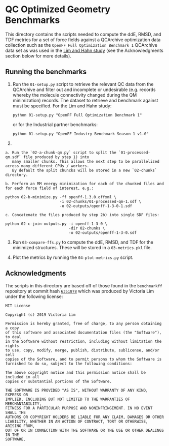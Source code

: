 # QC Optimized Geometry Benchmarks

This directory contains the scripts needed to compute the ddE, RMSD, and TDF metrics for a set
of force fields against a QCArchive optimization data collection such as the `OpenFF Full Optimization Benchmark 1` 
QCArchive data set as was used in the [Lim and Hahn study](https://doi.org/10.26434/chemrxiv.12551867.v2) (see the 
Acknowledgments section below for more details).

## Running the benchmarks

1) Run the `01-setup.py` script to retrieve the relevant QC data from the QCArchive and filter out
   and incomplete or undesirable (e.g. records whereby the molecule connectivity changed during 
   the QM minimization) records. The dataset to retrieve and benchmark against must be specified.
   For the Lim and Hahn study:
   
   ```shell
   python 01-setup.py "OpenFF Full Optimization Benchmark 1"
   ```
   
   or for the Industrial partner benchmarks:

   ```shell
   python 01-setup.py "OpenFF Industry Benchmark Season 1 v1.0"
   ```

2) 

    a. Run the `02-a-chunk-qm.py` script to split the `01-processed-qm.sdf` file produced by step 1) into
       many smaller chunks. This allows the next step to be parallelized across many different CPUs / workers.
       By default the split chuncks will be stored in a new `02-chunks` directory.

    b. Perform an MM energy minimization for each of the chunked files and for each force field of interest, e.g.:

   ```shell
   python 02-b-minimize.py -ff openff-1.3.0.offxml \ 
                           -i 02-chunks/01-processed-qm-1.sdf \
                           -o 02-outputs/openff-1-3-0-1.sdf
   ```

    c. Concatenate the files produced by step 2b) into single SDF files:

   ```shell
   python 02-c-join-outputs.py -i openff-1-3-0 \ 
                               -dir 02-chunks \
                               -o 02-outputs/openff-1-3-0.sdf
   ```

3) Run `03-compare-ffs.py` to compute the ddE, RMSD, and TDF for the minimized structures. These will
   be stored in a `03-metrics.pkl` file.
   
4) Plot the metrics by running the `04-plot-metrics.py` script.

## Acknowledgments

The scripts in this directory are based off of those found in the `benchmarkff` repository
at commit hash [`6351878`](https://github.com/MobleyLab/benchmarkff/tree/6351878) which was produced 
by Victoria Lim under the following license:

    MIT License
    
    Copyright (c) 2019 Victoria Lim
    
    Permission is hereby granted, free of charge, to any person obtaining a copy
    of this software and associated documentation files (the "Software"), to deal
    in the Software without restriction, including without limitation the rights
    to use, copy, modify, merge, publish, distribute, sublicense, and/or sell
    copies of the Software, and to permit persons to whom the Software is
    furnished to do so, subject to the following conditions:
    
    The above copyright notice and this permission notice shall be included in all
    copies or substantial portions of the Software.
    
    THE SOFTWARE IS PROVIDED "AS IS", WITHOUT WARRANTY OF ANY KIND, EXPRESS OR
    IMPLIED, INCLUDING BUT NOT LIMITED TO THE WARRANTIES OF MERCHANTABILITY,
    FITNESS FOR A PARTICULAR PURPOSE AND NONINFRINGEMENT. IN NO EVENT SHALL THE
    AUTHORS OR COPYRIGHT HOLDERS BE LIABLE FOR ANY CLAIM, DAMAGES OR OTHER
    LIABILITY, WHETHER IN AN ACTION OF CONTRACT, TORT OR OTHERWISE, ARISING FROM,
    OUT OF OR IN CONNECTION WITH THE SOFTWARE OR THE USE OR OTHER DEALINGS IN THE
    SOFTWARE.

